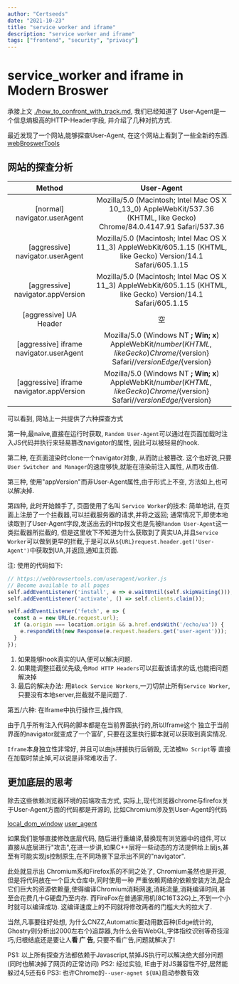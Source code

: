 ```yaml
---
author: "Certseeds"
date: "2021-10-23"
title: "service worker and iframe"
description: "service worker and iframe"
tags: ["frontend", "security", "privacy"]
---
```


# service_worker and iframe in Modern Broswer

承接上文 [./how_to_confront_with_track.md](http://certseeds.github.io/Certseeds/posts/2021/how_to_confront_with_track), 我们已经知道了 User-Agent是一个信息熵极高的HTTP-Header字段, 并介绍了几种对抗方式.

最近发现了一个网站,能够探查User-Agent, 在这个网站上看到了一些全新的东西. [webBroswerTools](https://webbrowsertools.com/useragent/)

## 网站的探查分析

|                  Method                  |                                                                User-Agent                                                                |
| :--------------------------------------: | :--------------------------------------------------------------------------------------------------------------------------------------: |
|       [normal] navigator.userAgent       |         Mozilla/5.0 (Macintosh; Intel Mac OS X 10_13_0) AppleWebKit/537.36 (KHTML, like Gecko) Chrome/84.0.4147.91 Safari/537.36         |
|     [aggressive] navigator.userAgent     |            Mozilla/5.0 (Macintosh; Intel Mac OS X 11_3) AppleWebKit/605.1.15 (KHTML, like Gecko) Version/14.1 Safari/605.1.15            |
|    [aggressive] navigator.appVersion     |            Mozilla/5.0 (Macintosh; Intel Mac OS X 11_3) AppleWebKit/605.1.15 (KHTML, like Gecko) Version/14.1 Safari/605.1.15            |
|          [aggressive] UA Header          |                                                                    空                                                                    |
| [aggressive] iframe navigator.userAgent  | Mozilla/5.0 (Windows NT ____; Win__; x__) AppleWebKit/${number} (KHTML, like Gecko) Chrome/${version} Safari//${version} Edge/${version} |
| [aggressive] iframe navigator.appVersion | Mozilla/5.0 (Windows NT ____; Win__; x__) AppleWebKit/${number} (KHTML, like Gecko) Chrome/${version} Safari//${version} Edge/${version} |

可以看到, 网站上一共提供了六种探查方式

第一种,最naive,直接在运行时获取, `Random User-Agent`可以通过在页面加载时注入JS代码并执行来轻易篡改navigator的属性, 因此可以被轻易的hook.

第二种, 在页面渲染时clone一个navigator对象, 从而防止被篡改. 这个也好说,只要`User Switcher and Manager`的速度够快,就能在渲染前注入属性, 从而攻击值.

第三种, 使用"appVersion"而非User-Agent属性,由于形式上不变, 方法如上,也可以解决掉.

第四种, 此时开始棘手了, 页面使用了名叫 `Service Worker`的技术: 简单地讲, 在页面上注册了一个拦截器,可以拦截服务器的请求,并将之返回; 通常情况下,即使本地读取到了User-Agent字段,发送出去的Http报文也是先被`Random User-Agent`这一类拦截器所拦截的, 但是这里收下不知道为什么获取到了真实UA,并且`Service Worker`可以做到更早的拦截,于是可以从`${URL}request.header.get('User-Agent')`中获取到UA,并返回,通知主页面.

注: 使用的代码如下:

``` javascript
// https://webbrowsertools.com/useragent/worker.js
// Become available to all pages
self.addEventListener('install', e => e.waitUntil(self.skipWaiting()));
self.addEventListener('activate', () => self.clients.claim());

self.addEventListener('fetch', e => {
  const a = new URL(e.request.url);
  if (a.origin === location.origin && a.href.endsWith('/echo/ua')) {
    e.respondWith(new Response(e.request.headers.get('user-agent')));
  }
});
```

1. 如果能够hook真实的UA,便可以解决问题.
2. 如果能调整拦截优先级,令`Mod HTTP Headers`可以拦截该请求的话,也能把问题解决掉
3. 最后的解决办法: 用`Block Service Workers`,一刀切禁止所有`Service Worker`,只要没有本地server,拦截就不是问题了.

第五/六种: 在Iframe中执行操作三,操作四,

由于几乎所有注入代码的脚本都是在当前界面执行的,所以Iframe这个 独立于当前界面的navigator就变成了一个富矿, 只要在这里执行脚本就可以获取到真实情况.

`Iframe`本身独立性非常好, 并且可以由js拼接执行后销毁, 无法被`No Script`等 直接在加载时禁止掉,可以说是非常难攻击了.

## 更加底层的思考

除去这些依赖浏览器环境的前端攻击方式, 实际上,现代浏览器chrome与firefox关于User-Agent方面的代码都是开源的, 比如Chromium涉及到User-Agent的代码

[local_dom_window](https://github.com/chromium/chromium/blob/72ceeed2ebcd505b8d8205ed7354e862b871995e/third_party/blink/renderer/core/frame/local_dom_window.cc) [user_agent](https://github.com/chromium/chromium/blob/72ceeed2ebcd505b8d8205ed7354e862b871995e/content/common/user_agent.cc)

如果我们能够直接修改底层代码, 随后进行重编译,替换现有浏览器中的组件,可以直接从底层进行"攻击",在进一步讲,如果C++层将一些动态的方法提供给上层js,甚至有可能实现js控制原生,在不同场景下显示出不同的"navigator".

此处就显示出 Chromium系和Firefox系的不同之处了, Chromium虽然也是开源,但是将代码放在一个巨大仓库中,同时使用一种 严重依赖网络的依赖安装方法,配合它们巨大的资源依赖量,使得编译Chromium消耗网速,消耗流量,消耗编译时间,甚至会花费几十G硬盘乃至内存. 而FireFox在普通家用机(8C16T32G)上,不到一个小时就可以编译成功. 这编译速度上的不同就将修改两者的门槛大大的拉大了.

当然,凡事要往好处想, 为什么CNZZ,Automattic要动用数百种(Edge统计的, Ghostry则分析出2000左右个)追踪器,为什么会有WebGL,字体指纹识别等奇技淫巧,归根结底还是要让人**看 广 告**, 只要不看广告,问题就解决了!

PS1: 以上所有探查方法都依赖于Javascript,禁掉JS执行可以解决绝大部分问题(同时也解决掉了网页的正常访问)
PS2: 经过实验, IE由于对JS兼容性不好,居然能躲过4,5还有6
PS3: 也许Chrome的`--user-agnet ${UA}`启动参数有效